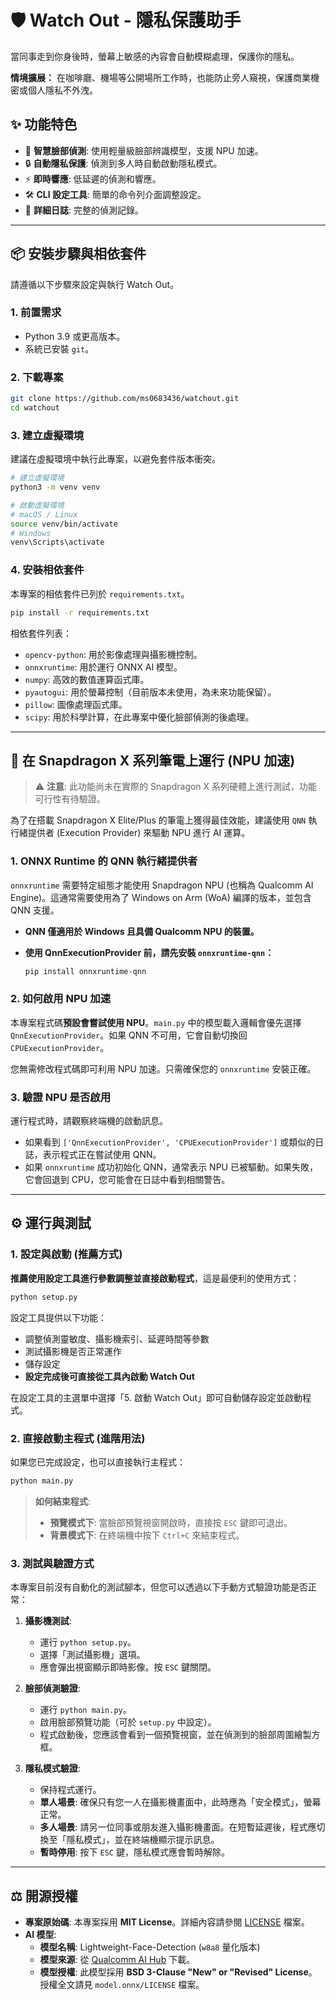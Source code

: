 # 🛡️ Watch Out - 隱私保護助手

當同事走到你身後時，螢幕上敏感的內容會自動模糊處理，保護你的隱私。

**情境擴展：** 在咖啡廳、機場等公開場所工作時，也能防止旁人窺視，保護商業機密或個人隱私不外洩。

## ✨ 功能特色

- 🎯 **智慧臉部偵測**: 使用輕量級臉部辨識模型，支援 NPU 加速。
- 🔒 **自動隱私保護**: 偵測到多人時自動啟動隱私模式。
- ⚡ **即時響應**: 低延遲的偵測和響應。
- 🛠️ **CLI 設定工具**: 簡單的命令列介面調整設定。
- 📝 **詳細日誌**: 完整的偵測記錄。

---

## 📦 安裝步驟與相依套件

請遵循以下步驟來設定與執行 Watch Out。

### 1. 前置需求

- Python 3.9 或更高版本。
- 系統已安裝 `git`。

### 2. 下載專案

```bash
git clone https://github.com/ms0683436/watchout.git
cd watchout
```

### 3. 建立虛擬環境

建議在虛擬環境中執行此專案，以避免套件版本衝突。

```bash
# 建立虛擬環境
python3 -m venv venv

# 啟動虛擬環境
# macOS / Linux
source venv/bin/activate
# Windows
venv\Scripts\activate
```

### 4. 安裝相依套件

本專案的相依套件已列於 `requirements.txt`。

```bash
pip install -r requirements.txt
```

相依套件列表：

- `opencv-python`: 用於影像處理與攝影機控制。
- `onnxruntime`: 用於運行 ONNX AI 模型。
- `numpy`: 高效的數值運算函式庫。
- `pyautogui`: 用於螢幕控制（目前版本未使用，為未來功能保留）。
- `pillow`: 圖像處理函式庫。
- `scipy`: 用於科學計算，在此專案中優化臉部偵測的後處理。

---

## 🚀 在 Snapdragon X 系列筆電上運行 (NPU 加速)

> ⚠️ **注意**: 此功能尚未在實際的 Snapdragon X 系列硬體上進行測試，功能可行性有待驗證。

為了在搭載 Snapdragon X Elite/Plus 的筆電上獲得最佳效能，建議使用 `QNN` 執行緒提供者 (Execution Provider) 來驅動 NPU 進行 AI 運算。

### 1. ONNX Runtime 的 QNN 執行緒提供者

`onnxruntime` 需要特定組態才能使用 Snapdragon NPU (也稱為 Qualcomm AI Engine)。這通常需要使用為了 Windows on Arm (WoA) 編譯的版本，並包含 QNN 支援。

- **QNN 僅適用於 Windows 且具備 Qualcomm NPU 的裝置。**
- **使用 QnnExecutionProvider 前，請先安裝 `onnxruntime-qnn`：**

  ```bash
  pip install onnxruntime-qnn
  ```

### 2. 如何啟用 NPU 加速

本專案程式碼**預設會嘗試使用 NPU**。`main.py` 中的模型載入邏輯會優先選擇 `QnnExecutionProvider`。如果 QNN 不可用，它會自動切換回 `CPUExecutionProvider`。

您無需修改程式碼即可利用 NPU 加速。只需確保您的 `onnxruntime` 安裝正確。

### 3. 驗證 NPU 是否啟用

運行程式時，請觀察終端機的啟動訊息。

- 如果看到 `['QnnExecutionProvider', 'CPUExecutionProvider']` 或類似的日誌，表示程式正在嘗試使用 QNN。
- 如果 `onnxruntime` 成功初始化 QNN，通常表示 NPU 已被驅動。如果失敗，它會回退到 CPU，您可能會在日誌中看到相關警告。

---

## ⚙️ 運行與測試

### 1. 設定與啟動 (推薦方式)

**推薦使用設定工具進行參數調整並直接啟動程式**，這是最便利的使用方式：

```bash
python setup.py
```

設定工具提供以下功能：

- 調整偵測靈敏度、攝影機索引、延遲時間等參數
- 測試攝影機是否正常運作
- 儲存設定
- **設定完成後可直接從工具內啟動 Watch Out**

在設定工具的主選單中選擇「5. 啟動 Watch Out」即可自動儲存設定並啟動程式。

### 2. 直接啟動主程式 (進階用法)

如果您已完成設定，也可以直接執行主程式：

```bash
python main.py
```

> **如何結束程式**:
>
> - **預覽模式下**: 當臉部預覽視窗開啟時，直接按 `ESC` 鍵即可退出。
> - **背景模式下**: 在終端機中按下 `Ctrl+C` 來結束程式。

### 3. 測試與驗證方式

本專案目前沒有自動化的測試腳本，但您可以透過以下手動方式驗證功能是否正常：

1. **攝影機測試**:
    - 運行 `python setup.py`。
    - 選擇「測試攝影機」選項。
    - 應會彈出視窗顯示即時影像。按 `ESC` 鍵關閉。

2. **臉部偵測驗證**:
    - 運行 `python main.py`。
    - 啟用臉部預覽功能（可於 `setup.py` 中設定）。
    - 程式啟動後，您應該會看到一個預覽視窗，並在偵測到的臉部周圍繪製方框。

3. **隱私模式驗證**:
    - 保持程式運行。
    - **單人場景**: 確保只有您一人在攝影機畫面中，此時應為「安全模式」，螢幕正常。
    - **多人場景**: 請另一位同事或朋友進入攝影機畫面。在短暫延遲後，程式應切換至「隱私模式」，並在終端機顯示提示訊息。
    - **暫時停用**: 按下 `ESC` 鍵，隱私模式應會暫時解除。

---

## ⚖️ 開源授權

- **專案原始碼**: 本專案採用 **MIT License**。詳細內容請參閱 [LICENSE](LICENSE) 檔案。
- **AI 模型**:
  - **模型名稱**: Lightweight-Face-Detection (`w8a8` 量化版本)
  - **模型來源**: 從 [Qualcomm AI Hub](https://aihub.qualcomm.com/compute/models/face_det_lite) 下載。
  - **模型授權**: 此模型採用 **BSD 3-Clause "New" or "Revised" License**。授權全文請見 `model.onnx/LICENSE` 檔案。
